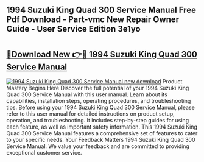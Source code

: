 ## 1994 Suzuki King Quad 300 Service Manual Free Pdf Download - Part-vmc New Repair Owner Guide - User Service Edition 3e1yo

# <h2><a href="http://bc42740.oget.top/?id=1994+Suzuki+King+Quad+300+Service+Manual">🔗Download New 👉🔴 1994 Suzuki King Quad 300 Service Manual</a></h2>

[![1994 Suzuki King Quad 300 Service Manual new download](https://i.imgur.com/5g1atiW.png)](http://bc42740.oget.top/?id=1994+Suzuki+King+Quad+300+Service+Manual)
Product Mastery Begins Here Discover the full potential of your 1994 Suzuki King Quad 300 Service Manual with this user manual. Learn about its capabilities, installation steps, operating procedures, and troubleshooting tips. Before using your 1994 Suzuki King Quad 300 Service Manual, please refer to this user manual for detailed instructions on product setup, operation, and troubleshooting. It includes step-by-step guides for using each feature, as well as important safety information. This 1994 Suzuki King Quad 300 Service Manual features a comprehensive set of features to cater to your specific needs. Your Feedback Matters 1994 Suzuki King Quad 300 Service Manual. We value your feedback and are committed to providing exceptional customer service.
